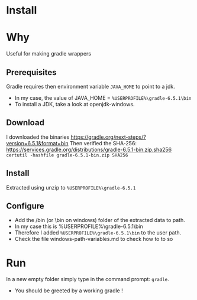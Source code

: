 # Install

# Why
Useful for making gradle wrappers

## Prerequisites
Gradle requires then environment variable ```JAVA_HOME``` to point to a jdk.
- In my case, the value of JAVA_HOME = ```%USERPROFILE%\gradle-6.5.1\bin```
- To install a JDK, take a look at openjdk-windows.

## Download
I downloaded the binaries
https://gradle.org/next-steps/?version=6.5.1&format=bin
Then verified the SHA-256:
https://services.gradle.org/distributions/gradle-6.5.1-bin.zip.sha256
```certutil -hashfile gradle-6.5.1-bin.zip SHA256```

## Install
Extracted using unzip to ```%USERPROFILE%\gradle-6.5.1```

## Configure
- Add the /bin (or \bin on windows) folder of the extracted data to path.
- In my case this is %USERPROFILE%\gradle-6.5.1\bin
- Therefore I added ```%USERPROFILE%\gradle-6.5.1\bin``` to the user path.
- Check the file windows-path-variables.md to check how to to so

# Run
In a new empty folder simply type in the command prompt: ```gradle```.
- You should be greeted by a working gradle !
